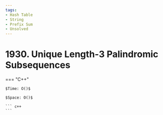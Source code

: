 ```yaml
---
tags:
- Hash Table
- String
- Prefix Sum
- Unsolved
---
```



# 1930. Unique Length-3 Palindromic Subsequences

=== "C++"

    $Time: O()$

    $Space: O()$

    ``` c++
    ```